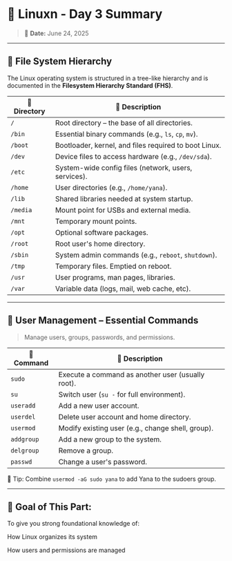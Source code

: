 # 🐧 Linuxn - Day 3 Summary

> 📅 **Date:** June 24, 2025  


---

## 📂 File System Hierarchy 

The Linux operating system is structured in a tree-like hierarchy and is documented in the **Filesystem Hierarchy Standard (FHS)**.

| 📁 Directory | 📘 Description |
|-------------|----------------|
| `/`         | Root directory – the base of all directories. |
| `/bin`      | Essential binary commands (e.g., `ls`, `cp`, `mv`). |
| `/boot`     | Bootloader, kernel, and files required to boot Linux. |
| `/dev`      | Device files to access hardware (e.g., `/dev/sda`). |
| `/etc`      | System-wide config files (network, users, services). |
| `/home`     | User directories (e.g., `/home/yana`). |
| `/lib`      | Shared libraries needed at system startup. |
| `/media`    | Mount point for USBs and external media. |
| `/mnt`      | Temporary mount points. |
| `/opt`      | Optional software packages. |
| `/root`     | Root user's home directory. |
| `/sbin`     | System admin commands (e.g., `reboot`, `shutdown`). |
| `/tmp`      | Temporary files. Emptied on reboot. |
| `/usr`      | User programs, man pages, libraries. |
| `/var`      | Variable data (logs, mail, web cache, etc). |

---

## 👤 User Management – Essential Commands

> Manage users, groups, passwords, and permissions.

| 🔧 Command  | 📘 Description |
|------------|----------------|
| `sudo`     | Execute a command as another user (usually root). |
| `su`       | Switch user (`su -` for full environment). |
| `useradd`  | Add a new user account. |
| `userdel`  | Delete user account and home directory. |
| `usermod`  | Modify existing user (e.g., change shell, group). |
| `addgroup` | Add a new group to the system. |
| `delgroup` | Remove a group. |
| `passwd`   | Change a user's password. |

📝 Tip: Combine `usermod -aG sudo yana` to add Yana to the sudoers group.

---

## 📌 Goal of This Part:
To give you strong foundational knowledge of:

How Linux organizes its system

How users and permissions are managed
